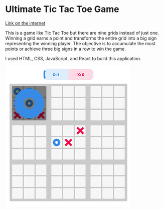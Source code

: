 # Ultimate Tic Tac Toe Game

[Link on the internet](https://ultimate-tic-tac-toe.online/)

This is a game like Tic Tac Toe but there are nine grids instead of just one. Winning a grid earns a point and transforms the entire grid into a big sign representing the winning player. The objective is to accumulate the most points or achieve three big signs in a row to win the game.

I used HTML, CSS, JavaScript, and React to build this application.

![alt text](./ReadmeExample.jpg)